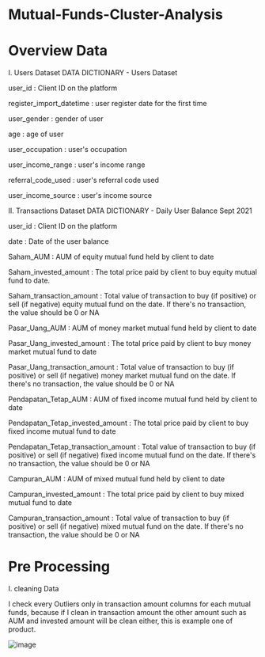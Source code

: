 # Mutual-Funds-Cluster-Analysis

# Overview Data 

I. Users Dataset
DATA DICTIONARY - Users Dataset

user_id : Client ID on the platform

register_import_datetime : user register date for the first time

user_gender : gender of user

age : age of user

user_occupation : user's occupation

user_income_range : user's income range

referral_code_used : user's referral code used

user_income_source : user's income source


 II. Transactions Dataset
DATA DICTIONARY - Daily User Balance Sept 2021

user_id : Client ID on the platform

date : Date of the user balance

Saham_AUM : AUM of equity mutual fund held by client to date

Saham_invested_amount : The total price paid by client to buy equity mutual fund to date.

Saham_transaction_amount : Total value of transaction to buy (if positive) or sell (if negative) equity mutual fund on the date. If there's no transaction, the value should be 0 or NA

Pasar_Uang_AUM : AUM of money market mutual fund held by client to date

Pasar_Uang_invested_amount : The total price paid by client to buy money market mutual fund to date

Pasar_Uang_transaction_amount : Total value of transaction to buy (if positive) or sell (if negative) money market mutual fund on the date. If there's no transaction, the value should be 0 or NA

Pendapatan_Tetap_AUM : AUM of fixed income mutual fund held by client to date

Pendapatan_Tetap_invested_amount : The total price paid by client to buy fixed income mutual fund to date

Pendapatan_Tetap_transaction_amount : Total value of transaction to buy (if positive) or sell (if negative) fixed income mutual fund on the date. If there's no transaction, the value should be 0 or NA

Campuran_AUM : AUM of mixed mutual fund held by client to date

Campuran_invested_amount : The total price paid by client to buy mixed mutual fund to date

Campuran_transaction_amount : Total value of transaction to buy (if positive) or sell (if negative) mixed mutual fund on the date. If there's no transaction, the value should be 0 or NA

# Pre Processing

I. cleaning Data 

I check every Outliers only in transaction amount columns for each mutual funds, because if I clean in transaction amount the other amount such as AUM and invested amount will be clean either, this is example one of product.

![image](https://user-images.githubusercontent.com/111065442/218638049-ac326a12-b50a-4c44-ba68-62b068fe2225.png)
